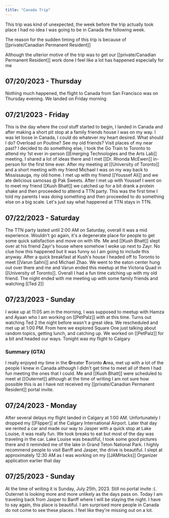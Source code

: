 ```yaml
---
title: "Canada Trip"
---
```

This trip was kind of unexpected, the week before the trip actually took place I had no idea I was going to be in Canada the following week.

The reason for the sudden timing of this trip is because of [[private/Canadian Permanent Resident]]

Although the ulterior motive of the trip was to get our [[private/Canadian Permanent Resident]] work done I feel like a lot has happened especially for me

## 07/20/2023 - Thursday

Nothing much happened, the flight to Canada from San Francisco was on Thursday evening. We landed on Friday morning

## 07/21/2023 - Friday

This is the day where the cool stuff started to begin, I landed in Canada and after making a short pit stop at a family friends house I was on my way. I was let loose in Canada, I could do whatever my heart desired. What should I do? Overload on Poutine? See my old friends? Visit places of my near past? I decided to do something else, I took the Go Train to Toronto to attend my 1st ever in-person [[Emerging Technologies and the Arts Lab]] meeting. I shared a lot of ideas there and I met [[Dr. Rhonda McEwen]] in-person for the first time ever. After my meeting at [[University of Toronto]] and a short meeting with my friend Michael I was on my way back to Mississauga, my old home. I met up with my friend [[Youssef Ali]] and we ate delicious samosas @ Pak Sweets. After I met up with Youssef I went on to meet my friend [[Kush Bhatt]] we catched up for a bit drank a protein shake and then proceeded to attend a TTN party. This was the first time I told my parents I was doing something and then proceeded to do something else on a big scale. Let's just say what happened at TTN stays in TTN.

## 07/22/2023 - Saturday

The TTN party lasted until 2:00 AM on Saturday, overall it was a mid experience. Wouldn't go again, it's a degenerate place for people to get some quick satisfaction and move on with life. Me and [[Kush Bhatt]] slept over at his friend Zayr's house where somehow I woke up next to Zayr. No clue how this happened but it was funny so I am going to include this anyway. After a quick breakfast at Kush's house I headed off to Toronto to meet [[Varun Sahni]] and Michael Zhao. We went to the eaton center hung out over there and me and Varun ended this meetup at the Victoria Quad in [[University of Toronto]]. Overall I had a fun time catching up with my old friend. The night ended with me meeting up with some family friends and watching [[Ted 2]]

## 07/23/2023 - Sunday

I woke up at 11:05 am in the morning, I was supposed to meetup with Hamza and Ayaan who I am working on [[PetPalz]] with at this time. Turns out watching Ted 2 the night before wasn't a great idea. We rescheduled and met up at 1:00 PM. From here we explored Square One just talking about random topics, getting lunch, and catching up. We worked on [[PetPalz]] for a bit and headed our ways. Tonight was my flight to Calgary

### Summary (GTA)

I really enjoyed my time in the **G**reater **T**oronto **A**rea, met up with a lot of the people I knew in Canada although I didn't get time to meet all of them I had fun meeting the ones that I could. Me and [[Kush Bhatt]] were scheduled to meet at [[Outernet]] although at the time of writing I am not sure how possible this is as I have not received my [[private/Canadian Permanent Resident]] portal invite. 

## 07/24/2023 - Monday

After several delays my flight landed in Calgary at 1:00 AM. Unfortunately I dropped my [[Flipper]] at the Calgary International Airport. Later that day we rented a car and made our way to Jasper with a quick stop at Lake Louise, it was really fun. We took breaks to eat but most of the day was traveling in the car. Lake Louise was beautiful, I took some good pictures there and it reminded me of the lake in Grand Teton National Park. I highly recommend people to visit Banff and Jasper, the drive is beautiful. I slept at approximately 12:30 AM as I was working on my [[JAMHacks]] Organizer application earlier that day

## 07/25/2023 - Sunday

At the time of writing it is Sunday, July 25th, 2023. Still no portal invite :(. Outernet is looking more and more unlikely as the days pass on. Today I am traveling back from Jasper to Banff where I will be staying the night. I have to say again, this place is beautiful. I am surprised more people in Canada do not come to see these places. I feel like they're missing out on a lot.
